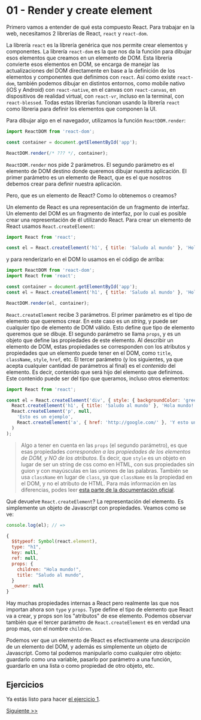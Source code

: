# 01 - Render y create element

Primero vamos a entender de qué esta compuesto React. Para trabajar en la web, necesitamos 2 librerías de React, `react` y `react-dom`.

La librería `react` es la librería genérica que nos permite crear elementos y componentes. La librería `react-dom` es la que nos da la función para dibujar esos elementos que creamos en un elemento de DOM. Esta librería convierte esos elementos en DOM, se encarga de manejar las actualizaciones del DOM directamente en base a la definición de los elementos y componentes que definimos con `react`. Así como existe `react-dom`, también podemos dibujar en distintos entornos, como mobile nativo (iOS y Android) con `react-native`, en el canvas con `react-canvas`, en dispositivos de realidad virtual, con `react-vr`, incluso en la terminal, con `react-blessed`. Todas estas librerías funcionan usando la librería `react` como libreria para definir los elementos que componen la UI.

Para dibujar algo en el navegador, utilizamos la función `ReactDOM.render`:
```js
import ReactDOM from 'react-dom';

const container = document.getElementById('app');

ReactDOM.render(/* ??? */, container);
```

`ReactDOM.render` nos pide 2 parámetros. El segundo parámetro es el elemento de DOM destino donde queremos dibujar nuestra aplicación. El primer parámetro es un elemento de React, que es el que nosotros debemos crear para definir nuestra aplicación.

Pero, que es un elemento de React? Como lo obtenemos o creamos?

Un elemento de React es una representación de un fragmento de interfaz. Un elemento del DOM es un fragmento de interfaz, por lo cual es posible crear una representación de él utilizando React. Para crear un elemento de React usamos `React.createElement`:

```js
import React from 'react';

const el = React.createElement('h1', { title: 'Saludo al mundo' }, 'Hola mundo!');
```

y para renderizarlo en el DOM lo usamos en el código de arriba:

```js
import ReactDOM from 'react-dom';
import React from 'react';

const container = document.getElementById('app');
const el = React.createElement('h1', { title: 'Saludo al mundo' }, 'Hola mundo!');

ReactDOM.render(el, container);
```

`React.createElement` recibe 3 parámetros. El primer parámetro es el tipo de elemento que queremos crear. En este caso es un _string_, y puede ser cualquier tipo de elemento de DOM válido. Esto define que tipo de elemento queremos que se dibuje. El segundo parámetro se llama `props`, y es un objeto que define las propiedades de este elemento. Al describir un elemento de DOM, estas propiedades se corresponden con los atributos y propiedades que un elemento puede tener en el DOM, como `title`, `className`, `style`, `href`, etc. El tercer parámetro (y los siguientes, ya que acepta cualquier cantidad de parámetros al final) es el _contenido_ del elemento. Es decir, contenido que será hijo del elemento que definimos. Este contenido puede ser del tipo que queramos, incluso otros elementos:

```js
import React from 'react';

const el = React.createElement('div', { style: { backgroundColor: 'green' },
  React.createElement('h1', { title: 'Saludo al mundo' }, 'Hola mundo!'),
  React.createElement('p', null,
    'Esto es un ejemplo',
    React.createElement('a', { href: 'http://google.com/' }, 'Y esto un link')
  )
);
```

> Algo a tener en cuenta en las `props` (el segundo parámetro), es que esas propiedades _corresponden a las propiedades de los elementos de DOM, y NO de los atributos_. Es decir, que `style` es un objeto en lugar de ser un string de css como en HTML, con sus propiedades sin guion y con mayúsculas en las uniones de las palabras. También se usa `className` en lugar de `class`, ya que `className` es la propiedad en el DOM, y no el atributo de HTML. Para más información en las diferencias, podes leer [esta parte de la documentación oficial](https://facebook.github.io/react/docs/dom-elements.html).

Qué devuelve `React.createElement`? La representación del elemento. Es simplemente un objeto de Javascript con propiedades. Veamos como se ve:


```js
console.log(el); // =>

{
  $$typeof: Symbol(react.element),
  type: "h1",
  key: null,
  ref: null,
  props: {
    children: "Hola mundo!",
    title: "Saludo al mundo",
  }
  _owner: null
}
```

Hay muchas propiedades internas a React pero realmente las que nos importan ahora son `type` y `props`. Type define el tipo de elemento que React va a crear, y props son los "atributos" de ese elemento. Podemos observar también que el tercer parámetro de `React.createElement` es en verdad una prop mas, con el nombre `children`.

Podemos ver que un elemento de React es efectivamente una _descripción_ de un elemento del DOM, y además es simplemente un objeto de Javascript. Como tal podemos manipularlo como cualquier otro objeto: guardarlo como una variable, pasarlo por parámetro a una función, guardarlo en una lista o como propiedad de otro objeto, etc.

## Ejercicios

Ya estás listo para hacer [el ejercicio 1](../../src/fundamentos/01.js).


[Siguiente >>](./02-componentes.md)